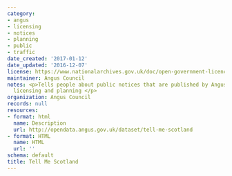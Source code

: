 ```yaml
---
category:
- angus
- licensing
- notices
- planning
- public
- traffic
date_created: '2017-01-12'
date_updated: '2016-12-07'
license: https://www.nationalarchives.gov.uk/doc/open-government-licence/version/3/
maintainer: Angus Council
notes: <p>Tells people about public notices that are published by Angus Council, eg,
  licensing and planning </p>
organization: Angus Council
records: null
resources:
- format: html
  name: Description
  url: http://opendata.angus.gov.uk/dataset/tell-me-scotland
- format: HTML
  name: HTML
  url: ''
schema: default
title: Tell Me Scotland
---
```

